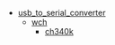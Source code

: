 * [usb_to_serial_converter](usb_to_serial_converter)
  * [wch](/usb_to_serial_converter/wch)
    * [ch340k](usb_to_serial_converter/wch/ch340k)
